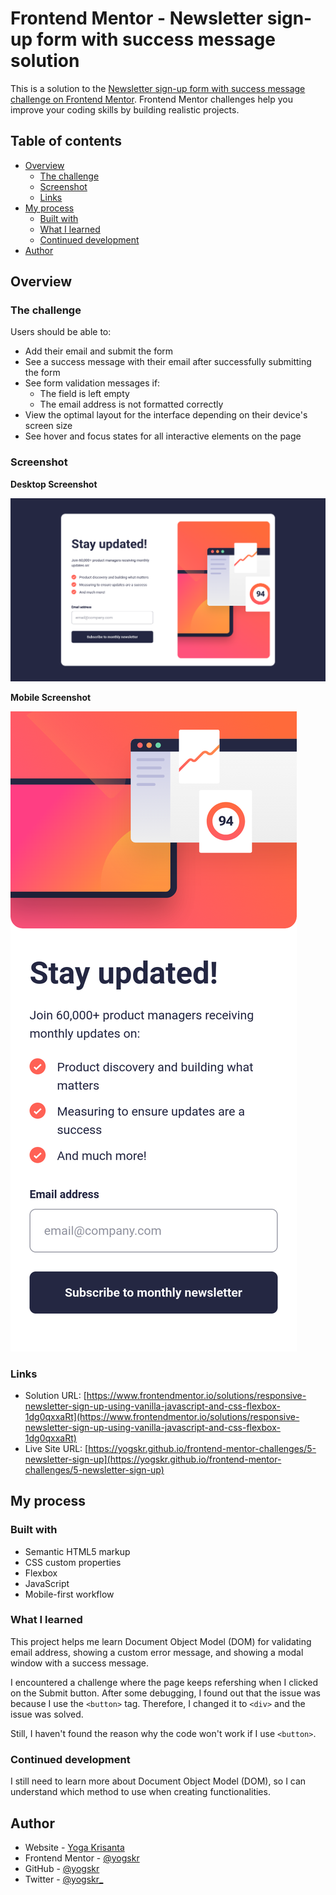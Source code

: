 # Frontend Mentor - Newsletter sign-up form with success message solution

This is a solution to the [Newsletter sign-up form with success message challenge on Frontend Mentor](https://www.frontendmentor.io/challenges/newsletter-signup-form-with-success-message-3FC1AZbNrv). Frontend Mentor challenges help you improve your coding skills by building realistic projects.

## Table of contents

- [Overview](#overview)
  - [The challenge](#the-challenge)
  - [Screenshot](#screenshot)
  - [Links](#links)
- [My process](#my-process)
  - [Built with](#built-with)
  - [What I learned](#what-i-learned)
  - [Continued development](#continued-development)
- [Author](#author)

## Overview

### The challenge

Users should be able to:

- Add their email and submit the form
- See a success message with their email after successfully submitting the form
- See form validation messages if:
  - The field is left empty
  - The email address is not formatted correctly
- View the optimal layout for the interface depending on their device's screen size
- See hover and focus states for all interactive elements on the page

### Screenshot

**Desktop Screenshot**

![Desktop Screenshot](./assets/images/desktop-screenshot.png)

**Mobile Screenshot**

![Mobile Screenshot](./assets/images/mobile-screenshot.png)

### Links

- Solution URL: [https://www.frontendmentor.io/solutions/responsive-newsletter-sign-up-using-vanilla-javascript-and-css-flexbox-1dg0qxxaRt](https://www.frontendmentor.io/solutions/responsive-newsletter-sign-up-using-vanilla-javascript-and-css-flexbox-1dg0qxxaRt)
- Live Site URL: [https://yogskr.github.io/frontend-mentor-challenges/5-newsletter-sign-up](https://yogskr.github.io/frontend-mentor-challenges/5-newsletter-sign-up)

## My process

### Built with

- Semantic HTML5 markup
- CSS custom properties
- Flexbox
- JavaScript
- Mobile-first workflow

### What I learned

This project helps me learn Document Object Model (DOM) for validating email address, showing a custom error message, and showing a modal window with a success message.

I encountered a challenge where the page keeps refershing when I clicked on the Submit button. After some debugging, I found out that the issue was because I use the `<button>` tag. Therefore, I changed it to `<div>` and the issue was solved.

Still, I haven't found the reason why the code won't work if I use `<button>`.

### Continued development

I still need to learn more about Document Object Model (DOM), so I can understand which method to use when creating functionalities.

## Author

- Website - [Yoga Krisanta](https://yogskr.github.io/personal-website)
- Frontend Mentor - [@yogskr](https://www.frontendmentor.io/profile/yogskr)
- GitHub - [@yogskr](https://www.github.com/yogskr)
- Twitter - [@yogskr\_](https://www.twitter.com/yogskr_)
